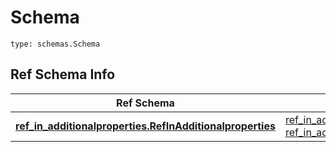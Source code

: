 # Schema
```
type: schemas.Schema
```

## Ref Schema Info
Ref Schema | Input Type | Output Type
---------- | ---------- | -----------
[**ref_in_additionalproperties.RefInAdditionalproperties**](../../../../../../../components/schema/ref_in_additionalproperties.md) | [ref_in_additionalproperties.RefInAdditionalpropertiesDictInput](../../../../../../../components/schema/ref_in_additionalproperties.md#refinadditionalpropertiesdictinput), [ref_in_additionalproperties.RefInAdditionalpropertiesDict](../../../../../../../components/schema/ref_in_additionalproperties.md#refinadditionalpropertiesdict) | [ref_in_additionalproperties.RefInAdditionalpropertiesDict](../../../../../../../components/schema/ref_in_additionalproperties.md#refinadditionalpropertiesdict)
